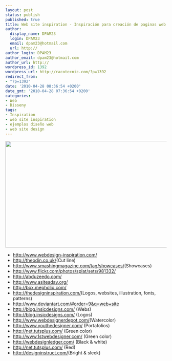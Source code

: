 ```yaml
---
layout: post
status: publish
published: true
title: Web site inspiration - Inspiración para creación de paginas web
author:
  display_name: DPAM23
  login: DPAM23
  email: dpam23@hotmail.com
  url: http://
author_login: DPAM23
author_email: dpam23@hotmail.com
author_url: http://
wordpress_id: 1392
wordpress_url: http://racotecnic.com/?p=1392
redirect_from:
- "?p=1392"
date: '2010-04-28 08:36:54 +0200'
date_gmt: '2010-04-28 07:36:54 +0200'
categories:
- Web
- Disseny
tags:
- Inspiration
- web site inspiration
- ejemplos diseño web
- web site design
---
```


<a href="{{ site.url }}/uploads/2010/02/inspiration.jpg"><img class="aligncenter size-full wp-image-1393" title="inspiration" src="{{ site.url }}/uploads/2010/02/inspiration.jpg" alt="" width="509" height="333" /></a>

<ul>
<li><a rel="nofollow" href="http://www.webdesign-inspiration.com/" target="_blank">http://www.webdesign-inspiration.com/</a></li>
<li><a rel="nofollow" href="http://theodin.co.uk/blog/design/inspirational-cut-line-web-design.html" target="_blank">http://theodin.co.uk/</a>(Cut line)</li>
<li><a rel="nofollow" href="http://www.smashingmagazine.com/tag/showcases/" target="_blank">http://www.smashingmagazine.com/tag/showcases/</a>(Showcases)</li>
<li><a rel="nofollow" href="http://www.flickr.com/photos/splat/sets/981332/" target="_blank">http://www.flickr.com/photos/splat/sets/981332/</a></li>
<li><a rel="nofollow" href="http://abduzeedo.com/" target="_blank">http://abduzeedo.com/</a></li>
<li><a rel="nofollow" href="http://www.asiteaday.org/" target="_blank">http://www.asiteaday.org/</a></li>
<li><a rel="nofollow" href="http://box.mepholio.com/" target="_blank">http://box.mepholio.com/</a></li>
<li><a rel="nofollow" href="http://thedesigninspiration.com/" target="_blank">http://thedesigninspiration.com/</a>(Logos, websites, illustration, fonts, patterns)</li>
<li><a rel="nofollow" href="http://www.deviantart.com/#order=9&amp;q=web+site" target="_blank">http://www.deviantart.com/#order=9&amp;q=web+site</a></li>
<li><a rel="nofollow" href="http://blog.insicdesigns.com/2010/02/weekly-design-inspiration-beautiful-web-design/" target="_blank">http://blog.insicdesigns.com/</a> (Webs)</li>
<li><a rel="nofollow" href="http://blog.insicdesigns.com/2010/03/weekly-design-inspiration-2-beautiful-logo-design/" target="_blank">http://blog.insicdesigns.com/</a> (Logos)</li>
<li><a rel="nofollow" href="http://www.webdesignerdepot.com/2010/03/a-showcase-of-watercolor-in-web-design/" target="_blank">http://www.webdesignerdepot.com/</a>(Watercolor)</li>
<li><a rel="nofollow" href="http://www.youthedesigner.com/2010/04/05/beautiful-portfolio-designs-showcase/" target="_blank">http://www.youthedesigner.com/</a> (Portafolios)</li>
<li><a rel="nofollow" href="http://net.tutsplus.com/articles/web-roundups/color-inspiration-go-green-with-envy/" target="_blank">http://net.tutsplus.com/</a> (Green color)</li>
<li><a rel="nofollow" href="http://www.1stwebdesigner.com/inspiration/fresh-green-websites-inspiration/" target="_blank">http://www.1stwebdesigner.com/</a> (Green color)</li>
<li><a rel="nofollow" href="http://webdesignledger.com/inspiration/55-minimal-black-and-white-web-designs-to-inspire-you" target="_blank">http://webdesignledger.com/</a> (Black & white)</li>
<li><a rel="nofollow" href="http://net.tutsplus.com/articles/web-roundups/color-inspiration-awesome-red-websites/" target="_blank">http://net.tutsplus.com/</a> (Red)</li>
<li><a rel="nofollow" href="http://designinstruct.com/visual-inspiration/inspiration-40-captivating-bright-and-sleek-web-designs/" target="_blank">http://designinstruct.com/</a>(Bright & sleek)</li>
</ul>
